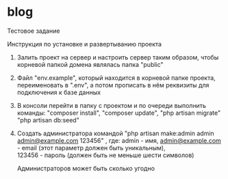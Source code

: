 # blog
Тестовое задание

Инструкция по установке и развертыванию проекта

1. Залить проект на сервер и настроить сервер таким образом, чтобы корневой папкой домена являлась папка "public"
2. Файл "env.example", который находится в корневой папке проекта, переименовать в ".env", а потом прописать в нём реквизиты для подключения к базе данных
3. В консоли перейти в папку с проектом и по очереди выполнить команды:
   "composer install", 
   "composer update",
   "php artisan migrate"
   "php artisan db:seed"
4. Создать администратора командой "php artisan make:admin admin admin@example.com 123456" , где:
    admin - имя, 
    admin@example.com - email (этот параметр должен быть уникальным),   
    123456 - пароль (должен быть не меньше шести символов)
    
    Администраторов может быть сколько угодно
